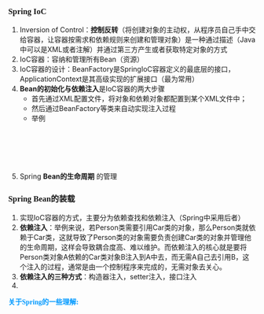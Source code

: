 ### <font face="Cabrili">Spring IoC</font>

 1. Inversion of Control：**控制反转**（将创建对象的主动权，从程序员自己手中交给容器，让容器按需求和依赖规则来创建和管理对象）是一种通过描述（Java中可以是XML或者注解）并通过第三方产生或者获取特定对象的方式
 2. IoC容器：容纳和管理所有Bean（资源）
 3. IoC容器的设计：BeanFactory是SpringIoC容器定义的最底层的接口， ApplicationContext是其高级实现的扩展接口（最为常用）
 4. **Bean的初始化与依赖注入**是IoC容器的两大步骤
	- 首先通过XML配置文件，将对象和依赖对象都配置到某个XML文件中；
	- 然后通过BeanFactory等类来自动实现注入过程
	- 举例
<pre><code>
<bean id="car" class="car的全限定名"> </bean>
<bean id="person" class="person的全限定名"> 
	<property name="car" ref="car"> 
</bean>
</code></pre>
	
	
5. Spring **Bean的生命周期** 的管理

### <font face="Cabrili">Spring Bean的装载</font>

1. 实现IoC容器的方式，主要分为依赖查找和依赖注入（Spring中采用后者）
2. **依赖注入**：举例来说，若Person类需要引用Car类的对象，那么Person类就依赖于Car类，这就导致了Person类的对象需要负责创建Car类的对象并管理他的生命周期，这样会导致耦合度高、难以维护。而依赖注入的核心就是要将Person类对象A依赖的Car类对象B注入到A中去，而无需A自己去引用B，这个注入的过程，通常是由一个控制程序来完成的，无需对象去关心。
3. **依赖注入的三种方式**：构造器注入，setter注入，接口注入
4. 










<font color=#0099ff face="楷体">**关于Spring的一些理解:**</font>
<!--stackedit_data:
eyJoaXN0b3J5IjpbLTc2NDQ5MDE5NywtMjA1OTYxMDI3MCwtMT
Y4NjQwOTU5MiwtMjkyMTg4OTE3LDEwMzMyMjI1OSwxNDg3Mjc0
ODIwLC0xNDEzNDEyNjIyXX0=
-->